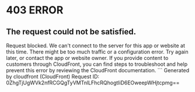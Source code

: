 # 403 ERROR

## The request could not be satisfied.

Request blocked. We can't connect to the server for this app or website at this time. There might be too much traffic or a configuration error. Try again later, or contact the app or website owner. If you provide content to customers through CloudFront, you can find steps to troubleshoot and help prevent this error by reviewing the CloudFront documentation. ```
Generated by cloudfront (CloudFront)
Request ID: 0ZhgTjUgWVk2nfRCGQgTyVMTnlLFhcRQhogtliD6EOweepWHjtcpmg==

```

